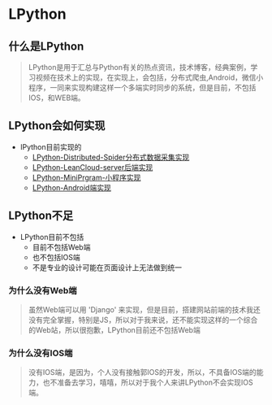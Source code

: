 # LPython
## 什么是LPython
> LPython是用于汇总与Python有关的热点资讯，技术博客，经典案例，学习视频在技术上的实现，在实现上，会包括，分布式爬虫,Android，微信小程序，一同来实现构建这样一个多端实时同步的系统，但是目前，不包括IOS，和WEB端。
## LPython会如何实现
* lPython目前实现的
  * [LPython-Distributed-Spider分布式数据采集实现](http://example.com)
  * [LPython-LeanCloud-server后端实现](http://example.com)
  * [LPython-MiniPrgram-小程序实现](http://example.com)
  * [LPython-Android端实现](http://example.com)
##  LPython不足
* LPython目前不包括
  * 目前不包括Web端
  * 也不包括IOS端
  * 不是专业的设计可能在页面设计上无法做到统一  
### 为什么没有Web端
> 虽然Web端可以用 'Django' 来实现，但是目前，搭建网站前端的技术我还没有完全掌握，特别是JS，所以对于我来说，还不能实现这样的一个综合的Web站，所以很抱歉，LPython目前还不包括Web端
### 为什么没有IOS端
> 没有IOS端，是因为，个人没有接触郭IOS的开发，所以，不具备IOS端的能力，也不准备去学习，嘻嘻，所以对于我个人来讲LPython不会实现IOS端。

  
  
 


